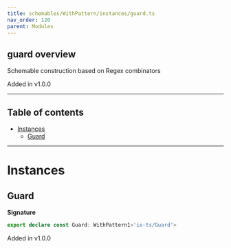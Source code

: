 ```yaml
---
title: schemables/WithPattern/instances/guard.ts
nav_order: 120
parent: Modules
---
```


## guard overview

Schemable construction based on Regex combinators

Added in v1.0.0

---

<h2 class="text-delta">Table of contents</h2>

- [Instances](#instances)
  - [Guard](#guard)

---

# Instances

## Guard

**Signature**

```ts
export declare const Guard: WithPattern1<'io-ts/Guard'>
```

Added in v1.0.0
